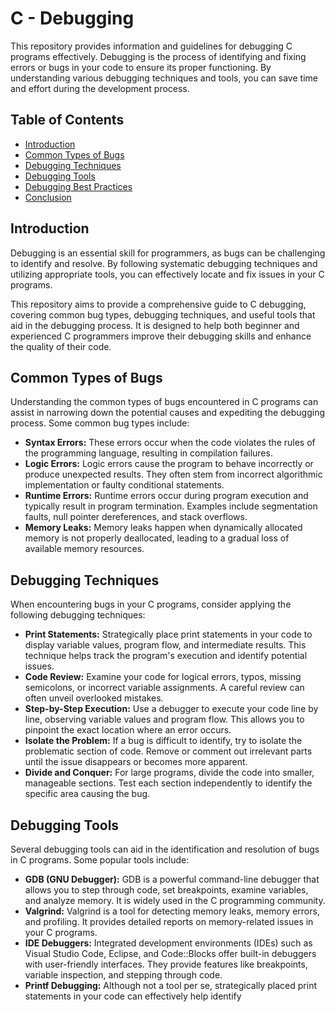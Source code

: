 # C - Debugging

This repository provides information and guidelines for debugging C programs effectively. Debugging is the process of identifying and fixing errors or bugs in your code to ensure its proper functioning. By understanding various debugging techniques and tools, you can save time and effort during the development process.

## Table of Contents

- [Introduction](#introduction)
- [Common Types of Bugs](#common-types-of-bugs)
- [Debugging Techniques](#debugging-techniques)
- [Debugging Tools](#debugging-tools)
- [Debugging Best Practices](#debugging-best-practices)
- [Conclusion](#conclusion)

## Introduction

Debugging is an essential skill for programmers, as bugs can be challenging to identify and resolve. By following systematic debugging techniques and utilizing appropriate tools, you can effectively locate and fix issues in your C programs.

This repository aims to provide a comprehensive guide to C debugging, covering common bug types, debugging techniques, and useful tools that aid in the debugging process. It is designed to help both beginner and experienced C programmers improve their debugging skills and enhance the quality of their code.

## Common Types of Bugs

Understanding the common types of bugs encountered in C programs can assist in narrowing down the potential causes and expediting the debugging process. Some common bug types include:

- **Syntax Errors:** These errors occur when the code violates the rules of the programming language, resulting in compilation failures.
- **Logic Errors:** Logic errors cause the program to behave incorrectly or produce unexpected results. They often stem from incorrect algorithmic implementation or faulty conditional statements.
- **Runtime Errors:** Runtime errors occur during program execution and typically result in program termination. Examples include segmentation faults, null pointer dereferences, and stack overflows.
- **Memory Leaks:** Memory leaks happen when dynamically allocated memory is not properly deallocated, leading to a gradual loss of available memory resources.

## Debugging Techniques

When encountering bugs in your C programs, consider applying the following debugging techniques:

- **Print Statements:** Strategically place print statements in your code to display variable values, program flow, and intermediate results. This technique helps track the program's execution and identify potential issues.
- **Code Review:** Examine your code for logical errors, typos, missing semicolons, or incorrect variable assignments. A careful review can often unveil overlooked mistakes.
- **Step-by-Step Execution:** Use a debugger to execute your code line by line, observing variable values and program flow. This allows you to pinpoint the exact location where an error occurs.
- **Isolate the Problem:** If a bug is difficult to identify, try to isolate the problematic section of code. Remove or comment out irrelevant parts until the issue disappears or becomes more apparent.
- **Divide and Conquer:** For large programs, divide the code into smaller, manageable sections. Test each section independently to identify the specific area causing the bug.

## Debugging Tools

Several debugging tools can aid in the identification and resolution of bugs in C programs. Some popular tools include:

- **GDB (GNU Debugger):** GDB is a powerful command-line debugger that allows you to step through code, set breakpoints, examine variables, and analyze memory. It is widely used in the C programming community.
- **Valgrind:** Valgrind is a tool for detecting memory leaks, memory errors, and profiling. It provides detailed reports on memory-related issues in your C programs.
- **IDE Debuggers:** Integrated development environments (IDEs) such as Visual Studio Code, Eclipse, and Code::Blocks offer built-in debuggers with user-friendly interfaces. They provide features like breakpoints, variable inspection, and stepping through code.
- **Printf Debugging:** Although not a tool per se, strategically placed print statements in your code can effectively help identify

